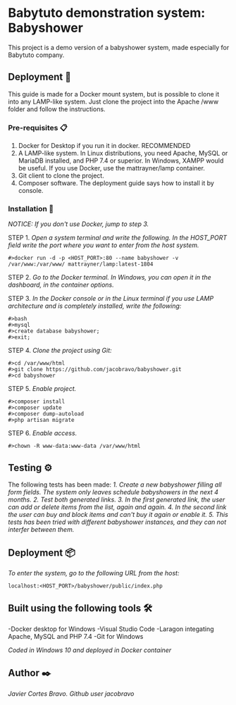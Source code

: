 # Babytuto demonstration system: Babyshower

This project is a demo version of a babyshower system, made especially for Babytuto company.

## Deployment 🚀

This guide is made for a Docker mount system, but is possible to clone it into any LAMP-like system. Just clone the project into the Apache /www folder and follow the instructions.

### Pre-requisites 📋

1. Docker for Desktop if you run it in docker. RECOMMENDED
2. A LAMP-like system. In Linux distributions, you need Apache, MySQL or MariaDB installed, and PHP 7.4 or superior. In Windows, XAMPP would be useful. If you use Docker, use the mattrayner/lamp container.
3. Git client to clone the project.
4. Composer software. The deployment guide says how to install it by console.


### Installation 🔧

_NOTICE: If you don't use Docker, jump to step 3._

STEP 1. 
_Open a system terminal and write the following. In the HOST_PORT field write the port where you want to enter from the host system._
```
#>docker run -d -p <HOST_PORT>:80 --name babyshower -v /var/www:/var/www/ mattrayner/lamp:latest-1804
```
STEP 2. 
_Go to the Docker terminal. In Windows, you can open it in the dashboard, in the container options._

STEP 3.
_In the Docker console or in the Linux terminal if you use LAMP architecture and is completely installed, write the following:_
```
#>bash
#>mysql
#>create database babyshower;
#>exit;
```
STEP 4.
_Clone the project using Git:_
```
#>cd /var/www/html
#>git clone https://github.com/jacobravo/babyshower.git
#>cd babyshower
```
STEP 5.
_Enable project._
```
#>composer install
#>composer update
#>composer dump-autoload
#>php artisan migrate
```
STEP 6.
_Enable access._
```
#>chown -R www-data:www-data /var/www/html
```
## Testing ⚙️
The following tests has been made:
_1. Create a new babyshower filling all form fields. The system only leaves schedule babyshowers in the next 4 months._
_2. Test both generated links._
_3. In the first generated link, the user can add or delete items from the list, again and again._
_4. In the second link the user can buy and block items and can't buy it again or enable it._
_5. This tests has been tried with different babyshower instances, and they can not interfer between them._

## Deployment 📦
_To enter the system, go to the following URL from the host:_
```
localhost:<HOST_PORT>/babyshower/public/index.php
```

## Built using the following tools 🛠️
-Docker desktop for Windows
-Visual Studio Code
-Laragon integating Apache, MySQL and PHP 7.4
-Git for Windows

*Coded in Windows 10 and deployed in Docker container*

## Author ✒️
_Javier Cortes Bravo. Github user jacobravo_
